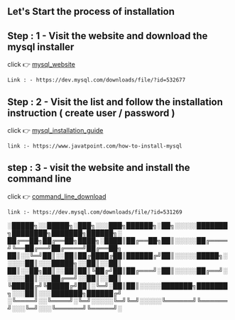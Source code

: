 ## Let's Start the process of installation 

## Step : 1 - Visit the website and download the mysql installer

click 👉 [mysql_website](https://dev.mysql.com/downloads/file/?id=532677)

```
Link : - https://dev.mysql.com/downloads/file/?id=532677
```
## Step : 2 - Visit the list and follow the installation instruction ( create user / password )

click 👉 [mysql_installation_guide](https://www.javatpoint.com/how-to-install-mysql)

```
link :- https://www.javatpoint.com/how-to-install-mysql
```

## step : 3 - visit the website and install the command line

click 👉 [command_line_download](https://dev.mysql.com/downloads/file/?id=531269)

```
link :- https://dev.mysql.com/downloads/file/?id=531269
```


░█████╗░░█████╗░███╗░░░███╗██████╗░██╗░░░░░███████╗████████╗███████╗██████╗░
██╔══██╗██╔══██╗████╗░████║██╔══██╗██║░░░░░██╔════╝╚══██╔══╝██╔════╝██╔══██╗
██║░░╚═╝██║░░██║██╔████╔██║██████╔╝██║░░░░░█████╗░░░░░██║░░░█████╗░░██║░░██║
██║░░██╗██║░░██║██║╚██╔╝██║██╔═══╝░██║░░░░░██╔══╝░░░░░██║░░░██╔══╝░░██║░░██║
╚█████╔╝╚█████╔╝██║░╚═╝░██║██║░░░░░███████╗███████╗░░░██║░░░███████╗██████╔╝
░╚════╝░░╚════╝░╚═╝░░░░░╚═╝╚═╝░░░░░╚══════╝╚══════╝░░░╚═╝░░░╚══════╝╚═════╝░
